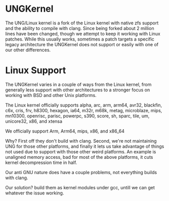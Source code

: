 UNGKernel
=========
The UNG/Linux kernel is a fork of the Linux kernel with native zfs support and the ability to compile with clang. Since being forked about 2 million lines have been changed, though we attempt to keep it working with Linux patches. While this usually works, sometimes a patch targets a specific legacy architecture the UNGKernel does not support or easily with one of our other differences.

Linux Support
=========

The UNGKernel varies in a couple of ways from the Linux kernel, from generally less support with other architectures to a stronger focus on working with BSD and other Unix platforms.

The Linux kernel officially supports alpha, arc, arm, arm64, avr32, blackfin, c6x, cris, frv, h8300, hexagon, ia64, m32r, m68k, metag, microblaze, mips, mn10300, openrisc, parisc, powerpc, s390, score, sh, sparc, tile, um, unicore32, x86, and xtensa

We officially support Arm, Arm64, mips, x86, and x86_64

Why? First off they don't build with clang. Second, we're not maintaining UNG for those other platforms, and finally it lets us take advantage of things not used due to support with those other weird platforms. An example is unaligned memory access, bad for most of the above platforms, it cuts kernel decompression time in half.

Our anti GNU nature does have a couple problems, not everything builds with clang.

Our solution? build them as kernel modules under gcc, untill we can get whatever the issue working.
